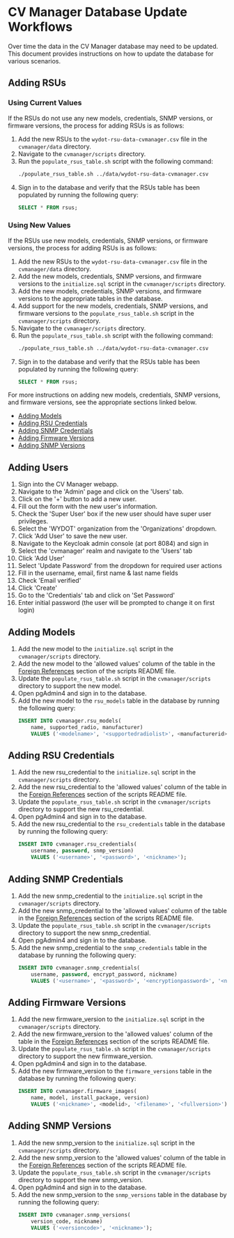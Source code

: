 # CV Manager Database Update Workflows
Over time the data in the CV Manager database may need to be updated. This document provides instructions on how to update the database for various scenarios.

## Adding RSUs
### Using Current Values
If the RSUs do not use any new models, credentials, SNMP versions, or firmware versions, the process for adding RSUs is as follows:
1. Add the new RSUs to the `wydot-rsu-data-cvmanager.csv` file in the `cvmanager/data` directory.
1. Navigate to the `cvmanager/scripts` directory.
1. Run the `populate_rsus_table.sh` script with the following command:
    ```bash
    ./populate_rsus_table.sh ../data/wydot-rsu-data-cvmanager.csv
    ```
1. Sign in to the database and verify that the RSUs table has been populated by running the following query:
    ```sql
    SELECT * FROM rsus;
    ```

### Using New Values
If the RSUs use new models, credentials, SNMP versions, or firmware versions, the process for adding RSUs is as follows:
1. Add the new RSUs to the `wydot-rsu-data-cvmanager.csv` file in the `cvmanager/data` directory.
1. Add the new models, credentials, SNMP versions, and firmware versions to the `initialize.sql` script in the `cvmanager/scripts` directory.
1. Add the new models, credentials, SNMP versions, and firmware versions to the appropriate tables in the database.
1. Add support for the new models, credentials, SNMP versions, and firmware versions to the `populate_rsus_table.sh` script in the `cvmanager/scripts` directory.
1. Navigate to the `cvmanager/scripts` directory.
1. Run the `populate_rsus_table.sh` script with the following command:
    ```bash
    ./populate_rsus_table.sh ../data/wydot-rsu-data-cvmanager.csv
    ```
1. Sign in to the database and verify that the RSUs table has been populated by running the following query:
    ```sql
    SELECT * FROM rsus;
    ```

For more instructions on adding new models, credentials, SNMP versions, and firmware versions, see the appropriate sections linked below.
- [Adding Models](#adding-models)
- [Adding RSU Credentials](#adding-rsu-credentials)
- [Adding SNMP Credentials](#adding-snmp-credentials)
- [Adding Firmware Versions](#adding-firmware-versions)
- [Adding SNMP Versions](#adding-snmp-versions)

## Adding Users
1. Sign into the CV Manager webapp.
1. Navigate to the 'Admin' page and click on the 'Users' tab.
1. Click on the '+' button to add a new user.
1. Fill out the form with the new user's information.
1. Check the 'Super User' box if the new user should have super user privileges.
1. Select the 'WYDOT' organization from the 'Organizations' dropdown.
1. Click 'Add User' to save the new user.
1. Navigate to the Keycloak admin console (at port 8084) and sign in
1. Select the 'cvmanager' realm and navigate to the 'Users' tab
1. Click 'Add User'
1. Select 'Update Password' from the dropdown for required user actions
1. Fill in the username, email, first name & last name fields
1. Check 'Email verified'
1. Click 'Create'
1. Go to the 'Credentials' tab and click on 'Set Password'
1. Enter initial password (the user will be prompted to change it on first login)

## Adding Models
1. Add the new model to the `initialize.sql` script in the `cvmanager/scripts` directory.
1. Add the new model to the 'allowed values' column of the table in the [Foreign References](../scripts/README.md#foreign-references) section of the scripts README file.
1. Update the `populate_rsus_table.sh` script in the `cvmanager/scripts` directory to support the new model.
1. Open pgAdmin4 and sign in to the database.
1. Add the new model to the `rsu_models` table in the database by running the following query:
    ```sql
    INSERT INTO cvmanager.rsu_models(
        name, supported_radio, manufacturer)
        VALUES ('<modelname>', '<supportedradiolist>', <manufacturerid>);
    ```

## Adding RSU Credentials
1. Add the new rsu_credential to the `initialize.sql` script in the `cvmanager/scripts` directory.
1. Add the new rsu_credential to the 'allowed values' column of the table in the [Foreign References](../scripts/README.md#foreign-references) section of the scripts README file.
1. Update the `populate_rsus_table.sh` script in the `cvmanager/scripts` directory to support the new rsu_credential.
1. Open pgAdmin4 and sign in to the database.
1. Add the new rsu_credential to the `rsu_credentials` table in the database by running the following query:
    ```sql
    INSERT INTO cvmanager.rsu_credentials(
        username, password, snmp_version)
        VALUES ('<username>', '<password>', '<nickname>');
    ```

## Adding SNMP Credentials
1. Add the new snmp_credential to the `initialize.sql` script in the `cvmanager/scripts` directory.
1. Add the new snmp_credential to the 'allowed values' column of the table in the [Foreign References](../scripts/README.md#foreign-references) section of the scripts README file.
1. Update the `populate_rsus_table.sh` script in the `cvmanager/scripts` directory to support the new snmp_credential.
1. Open pgAdmin4 and sign in to the database.
1. Add the new snmp_credential to the `snmp_credentials` table in the database by running the following query:
    ```sql
    INSERT INTO cvmanager.snmp_credentials(
	    username, password, encrypt_password, nickname)
	    VALUES ('<username>', '<password>', '<encryptionpassword>', '<nickname>');
    ```

## Adding Firmware Versions
1. Add the new firmware_version to the `initialize.sql` script in the `cvmanager/scripts` directory.
1. Add the new firmware_version to the 'allowed values' column of the table in the [Foreign References](../scripts/README.md#foreign-references) section of the scripts README file.
1. Update the `populate_rsus_table.sh` script in the `cvmanager/scripts` directory to support the new firmware_version.
1. Open pgAdmin4 and sign in to the database.
1. Add the new firmware_version to the `firmware_versions` table in the database by running the following query:
    ```sql
    INSERT INTO cvmanager.firmware_images(
	    name, model, install_package, version)
	    VALUES ('<nickname>', <modelid>, '<filename>', '<fullversion>');
    ```

## Adding SNMP Versions
1. Add the new snmp_version to the `initialize.sql` script in the `cvmanager/scripts` directory.
1. Add the new snmp_version to the 'allowed values' column of the table in the [Foreign References](../scripts/README.md#foreign-references) section of the scripts README file.
1. Update the `populate_rsus_table.sh` script in the `cvmanager/scripts` directory to support the new snmp_version.
1. Open pgAdmin4 and sign in to the database.
1. Add the new snmp_version to the `snmp_versions` table in the database by running the following query:
    ```sql
    INSERT INTO cvmanager.snmp_versions(
        version_code, nickname)
        VALUES ('<versioncode>', '<nickname>');
    ```